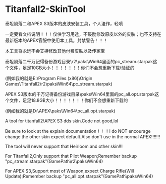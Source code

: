 # Titanfall2-SkinTool


泰坦陨落二和APEX S3版本的皮肤安装工具，个人渣作，轻喷


一定要看文档说明！！！仅供学习用途，不鼓励修改原皮以外的皮肤；也不支持在最新版本的APEX官服中使用本工具，封禁警告！！！


本工具将永远不会支持修改其他付费皮肤以及传家宝


泰坦陨落二千万记得备份游戏目录\r2\paks\Win64里面的pc_stream.starpak这个文件，足足10GB大小！！！！！！！你们不会想重新下载\验证的


(例如我的就是E:\Program Files (x86)\Origin Games\Titanfall2\r2\paks\Win64\pc_stream.starpak)


APEX S3版本的千万记得备份游戏目录\paks\Win64里面的pc_all.opt.starpak这个文件，足足18.8GB大小！！！！！！！你们不会想重新下载的


(例如我的就是D:\APEX\paks\Win64\pc_all.opt.starpak)


A tool for titanfall2\APEX S3 dds skin.Code not good,lol


Be sure to look at the explain documentation！！！I do NOT encourage change the other skin expect default.Also don't use in the normal APEX!!!!!!!


The tool will never support that Heirloom and other skin!!!


For Titanfall2,Only support that Pilot Weapon;Remember backup "pc_stream.starpak"(GamePath\r2\paks\Win64\)


For APEX S3,Support most of Weapon,expect Charge Rifle(Will Update);Remember backup "pc_all.opt.starpak"(GamePath\paks\Win64\)
